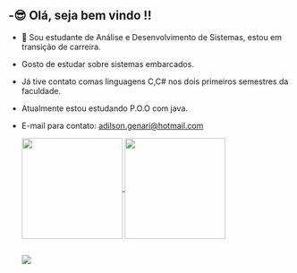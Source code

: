 ## -😎 Olá, seja bem vindo !! 
- 👀 Sou estudante de Análise e Desenvolvimento de Sistemas, estou em transição de carreira.
- Gosto de estudar sobre sistemas embarcados.
- Já tive contato comas linguagens C,C# nos dois primeiros semestres da faculdade.
- Atualmente estou estudando P.O.O com java.
  

                                                
- E-mail para contato: adilson.genari@hotmail.com   





  <div>
  
  <a href="https://github.com/Adilson-AG">
  <img height="180em" align="center" src="https://github-readme-stats.vercel.app/api?username=Adilson-AG&show_icons=true&theme=dracula&include_all_commits=true&count_private=true"/>
  <img height="180em" align="center" src="https://github-readme-stats.vercel.app/api/top-langs/?username=Adilson-AG&layout=compact&langs_count=7&theme=dracula"/>
     
    
  </div>
  
  ##
  
  <div> 
  
  <a href="https://www.linkedin.com/in/adilson-genari/" target="_blank"><img src="https://img.shields.io/badge/-LinkedIn-%230077B5?style=for-the-badge&logo=linkedin&logoColor=white" target="_blank"></a>
    
    
 
</div>


<!---
Adilson-AG/Adilson-AG is a ✨ special ✨ repository because its `README.md` (this file) appears on your GitHub profile.
You can click the Preview link to take a look at your changes.
--->

